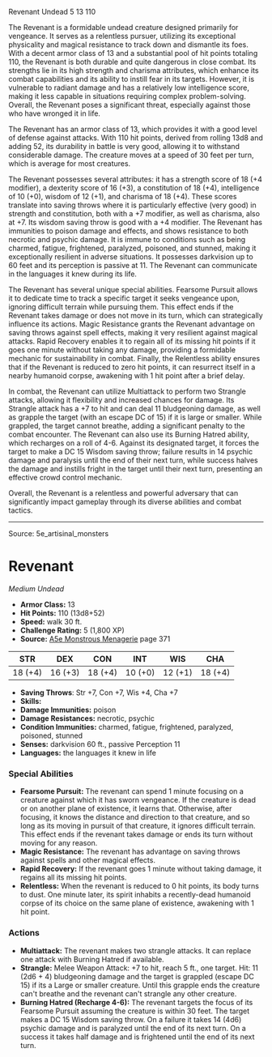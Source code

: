 <MonsterName/>Revenant</MonsterName>
<CreatureType/>Undead</CreatureType>
<CR/>5</CR>
<AC/>13</AC>
<HP/>110</HP>
<summary>The Revenant is a formidable undead creature designed primarily for vengeance. It serves as a relentless pursuer, utilizing its exceptional physicality and magical resistance to track down and dismantle its foes. With a decent armor class of 13 and a substantial pool of hit points totaling 110, the Revenant is both durable and quite dangerous in close combat. Its strengths lie in its high strength and charisma attributes, which enhance its combat capabilities and its ability to instill fear in its targets. However, it is vulnerable to radiant damage and has a relatively low intelligence score, making it less capable in situations requiring complex problem-solving. Overall, the Revenant poses a significant threat, especially against those who have wronged it in life.</summary>

<detail>

The Revenant has an armor class of 13, which provides it with a good level of defense against attacks. With 110 hit points, derived from rolling 13d8 and adding 52, its durability in battle is very good, allowing it to withstand considerable damage. The creature moves at a speed of 30 feet per turn, which is average for most creatures.

The Revenant possesses several attributes: it has a strength score of 18 (+4 modifier), a dexterity score of 16 (+3), a constitution of 18 (+4), intelligence of 10 (+0), wisdom of 12 (+1), and charisma of 18 (+4). These scores translate into saving throws where it is particularly effective (very good) in strength and constitution, both with a +7 modifier, as well as charisma, also at +7. Its wisdom saving throw is good with a +4 modifier. The Revenant has immunities to poison damage and effects, and shows resistance to both necrotic and psychic damage. It is immune to conditions such as being charmed, fatigue, frightened, paralyzed, poisoned, and stunned, making it exceptionally resilient in adverse situations. It possesses darkvision up to 60 feet and its perception is passive at 11. The Revenant can communicate in the languages it knew during its life.

The Revenant has several unique special abilities. Fearsome Pursuit allows it to dedicate time to track a specific target it seeks vengeance upon, ignoring difficult terrain while pursuing them. This effect ends if the Revenant takes damage or does not move in its turn, which can strategically influence its actions. Magic Resistance grants the Revenant advantage on saving throws against spell effects, making it very resilient against magical attacks. Rapid Recovery enables it to regain all of its missing hit points if it goes one minute without taking any damage, providing a formidable mechanic for sustainability in combat. Finally, the Relentless ability ensures that if the Revenant is reduced to zero hit points, it can resurrect itself in a nearby humanoid corpse, awakening with 1 hit point after a brief delay.

In combat, the Revenant can utilize Multiattack to perform two Strangle attacks, allowing it flexibility and increased chances for damage. Its Strangle attack has a +7 to hit and can deal 11 bludgeoning damage, as well as grapple the target (with an escape DC of 15) if it is large or smaller. While grappled, the target cannot breathe, adding a significant penalty to the combat encounter. The Revenant can also use its Burning Hatred ability, which recharges on a roll of 4-6. Against its designated target, it forces the target to make a DC 15 Wisdom saving throw; failure results in 14 psychic damage and paralysis until the end of their next turn, while success halves the damage and instills fright in the target until their next turn, presenting an effective crowd control mechanic.

Overall, the Revenant is a relentless and powerful adversary that can significantly impact gameplay through its diverse abilities and combat tactics.</detail>



---

Source: 5e_artisinal_monsters

# Revenant

*Medium* *Undead*

- **Armor Class:** 13
- **Hit Points:** 110 (13d8+52)
- **Speed:** walk 30 ft.
- **Challenge Rating:** 5 (1,800 XP)
- **Source:** [A5e Monstrous Menagerie](https://enpublishingrpg.com/products/level-up-monstrous-menagerie-a5e) page 371

| STR | DEX | CON | INT | WIS | CHA |
| --- | --- | --- | --- | --- | --- |
| 18 (+4) | 16 (+3) | 18 (+4) | 10 (+0) | 12 (+1) | 18 (+4) |

- **Saving Throws**: Str +7, Con +7, Wis +4, Cha +7
- **Skills:** 
- **Damage Immunities:** poison
- **Damage Resistances:** necrotic, psychic
- **Condition Immunities:** charmed, fatigue, frightened, paralyzed, poisoned, stunned
- **Senses:** darkvision 60 ft., passive Perception 11
- **Languages:** the languages it knew in life

### Special Abilities

- **Fearsome Pursuit:** The revenant can spend 1 minute focusing on a creature against which it has sworn vengeance. If the creature is dead or on another plane of existence, it learns that. Otherwise, after focusing, it knows the distance and direction to that creature, and so long as its moving in pursuit of that creature, it ignores difficult terrain. This effect ends if the revenant takes damage or ends its turn without moving for any reason.
- **Magic Resistance:** The revenant has advantage on saving throws against spells and other magical effects.
- **Rapid Recovery:** If the revenant goes 1 minute without taking damage, it regains all its missing hit points.
- **Relentless:** When the revenant is reduced to 0 hit points, its body turns to dust. One minute later, its spirit inhabits a recently-dead humanoid corpse of its choice on the same plane of existence, awakening with 1 hit point.

### Actions

- **Multiattack:** The revenant makes two strangle attacks. It can replace one attack with Burning Hatred  if available.
- **Strangle:** Melee Weapon Attack: +7 to hit, reach 5 ft., one target. Hit: 11 (2d6 + 4) bludgeoning damage  and the target is grappled (escape DC 15) if its a Large or smaller creature. Until this grapple ends  the creature can't breathe  and the revenant can't strangle any other creature.
- **Burning Hatred (Recharge 4-6):** The revenant targets the focus of its Fearsome Pursuit  assuming the creature is within 30 feet. The target makes a DC 15 Wisdom saving throw. On a failure  it takes 14 (4d6) psychic damage and is paralyzed until the end of its next turn. On a success  it takes half damage and is frightened until the end of its next turn.





